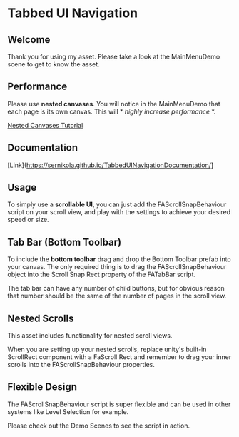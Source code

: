 # Tabbed UI Navigation

## Welcome
Thank you for using my asset. Please take a look at the MainMenuDemo scene to get to know the asset.

## Performance
Please use **nested canvases**. You will notice in the MainMenuDemo that each page is its own canvas. This will * *highly increase performance* *.

[Nested Canvases Tutorial](https://learn.unity.com/tutorial/nested-canvas-optimization-2018-4)

## Documentation
[Link](https://sernikola.github.io/TabbedUINavigationDocumentation/]

## Usage
To simply use a **scrollable UI**, you can just add the FAScrollSnapBehaviour script on your scroll view, and play with the settings to achieve your desired speed or size.

## Tab Bar (Bottom Toolbar)
To include the **bottom toolbar** drag and drop the Bottom Toolbar prefab into your canvas. The only required thing is to drag the FAScrollSnapBehaviour object into the Scroll Snap Rect property of the FATabBar script.

The tab bar can have any number of child buttons, but for obvious reason that number should be the same of the number of pages in the scroll view.

## Nested Scrolls
This asset includes functionality for nested scroll views.

When you are setting up your nested scrolls, replace unity's built-in ScrollRect component with a FaScroll Rect and remember to drag your inner scrolls into the FAScrollSnapBehaviour properties.

## Flexible Design
The FAScrollSnapBehaviour script is super flexible and can be used in other systems like Level Selection for example.

Please check out the Demo Scenes to see the script in action.
